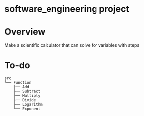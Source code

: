 # software_engineering project

# Overview

Make a scientific calculator that can solve for variables with steps

# To-do

```
src
└── Function
    ├── Add
    ├── Subtract
    ├── Multiply
    ├── Divide
    ├── Logarithm
    └── Exponent
```

